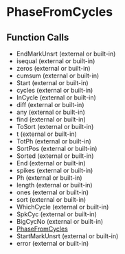 # PhaseFromCycles

## Function Calls
- EndMarkUnsrt (external or built-in)
- isequal (external or built-in)
- zeros (external or built-in)
- cumsum (external or built-in)
- Start (external or built-in)
- cycles  (external or built-in)
- InCycle (external or built-in)
- diff (external or built-in)
- any (external or built-in)
- find (external or built-in)
- ToSort (external or built-in)
- t (external or built-in)
- TotPh (external or built-in)
- SortPos (external or built-in)
- Sorted (external or built-in)
- End (external or built-in)
- spikes  (external or built-in)
- Ph (external or built-in)
- length (external or built-in)
- ones (external or built-in)
- sort (external or built-in)
- WhichCycle (external or built-in)
- SpkCyc (external or built-in)
- BigCycNo (external or built-in)
- [PhaseFromCycles](PhaseFromCycles.md)
- StartMarkUnsrt (external or built-in)
- error (external or built-in)
